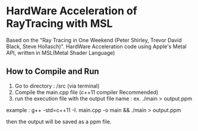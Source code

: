 # HardWare Acceleration of RayTracing with MSL

Based on the "Ray Tracing in One Weekend (Peter Shirley, Trevor David Black, Steve Hollasch)".
HardWare Acceleration code using Apple's Metal API, written in MSL(Metal Shader Language)

## How to Compile and Run

1. Go to directory : /src (via terminal)
2. Compile the main.cpp file (c++11 compiler Recommended)
3. run the execution file with the output file name : ex. ./main > output.ppm

example : g++ -std=c++11 -I. main.cpp -o main && ./main > output.ppm

then the output will be saved as a ppm file.
